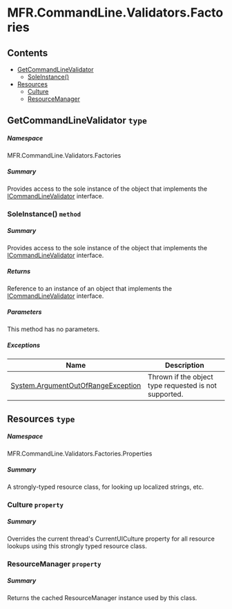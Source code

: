 <a name='assembly'></a>
# MFR.CommandLine.Validators.Factories

## Contents

- [GetCommandLineValidator](#T-MFR-CommandLine-Validators-Factories-GetCommandLineValidator 'MFR.CommandLine.Validators.Factories.GetCommandLineValidator')
  - [SoleInstance()](#M-MFR-CommandLine-Validators-Factories-GetCommandLineValidator-SoleInstance 'MFR.CommandLine.Validators.Factories.GetCommandLineValidator.SoleInstance')
- [Resources](#T-MFR-CommandLine-Validators-Factories-Properties-Resources 'MFR.CommandLine.Validators.Factories.Properties.Resources')
  - [Culture](#P-MFR-CommandLine-Validators-Factories-Properties-Resources-Culture 'MFR.CommandLine.Validators.Factories.Properties.Resources.Culture')
  - [ResourceManager](#P-MFR-CommandLine-Validators-Factories-Properties-Resources-ResourceManager 'MFR.CommandLine.Validators.Factories.Properties.Resources.ResourceManager')

<a name='T-MFR-CommandLine-Validators-Factories-GetCommandLineValidator'></a>
## GetCommandLineValidator `type`

##### Namespace

MFR.CommandLine.Validators.Factories

##### Summary

Provides access to the sole instance of the object that implements the
[ICommandLineValidator](#T-MFR-CommandLine-Validators-Interfaces-ICommandLineValidator 'MFR.CommandLine.Validators.Interfaces.ICommandLineValidator')
interface.

<a name='M-MFR-CommandLine-Validators-Factories-GetCommandLineValidator-SoleInstance'></a>
### SoleInstance() `method`

##### Summary

Provides access to the sole instance of the object that implements
the
[ICommandLineValidator](#T-MFR-CommandLine-Validators-Interfaces-ICommandLineValidator 'MFR.CommandLine.Validators.Interfaces.ICommandLineValidator')
interface.

##### Returns

Reference to an instance of an object that implements the
[ICommandLineValidator](#T-MFR-CommandLine-Validators-Interfaces-ICommandLineValidator 'MFR.CommandLine.Validators.Interfaces.ICommandLineValidator')
interface.

##### Parameters

This method has no parameters.

##### Exceptions

| Name | Description |
| ---- | ----------- |
| [System.ArgumentOutOfRangeException](http://msdn.microsoft.com/query/dev14.query?appId=Dev14IDEF1&l=EN-US&k=k:System.ArgumentOutOfRangeException 'System.ArgumentOutOfRangeException') | Thrown if the object type requested is not supported. |

<a name='T-MFR-CommandLine-Validators-Factories-Properties-Resources'></a>
## Resources `type`

##### Namespace

MFR.CommandLine.Validators.Factories.Properties

##### Summary

A strongly-typed resource class, for looking up localized strings, etc.

<a name='P-MFR-CommandLine-Validators-Factories-Properties-Resources-Culture'></a>
### Culture `property`

##### Summary

Overrides the current thread's CurrentUICulture property for all
  resource lookups using this strongly typed resource class.

<a name='P-MFR-CommandLine-Validators-Factories-Properties-Resources-ResourceManager'></a>
### ResourceManager `property`

##### Summary

Returns the cached ResourceManager instance used by this class.
